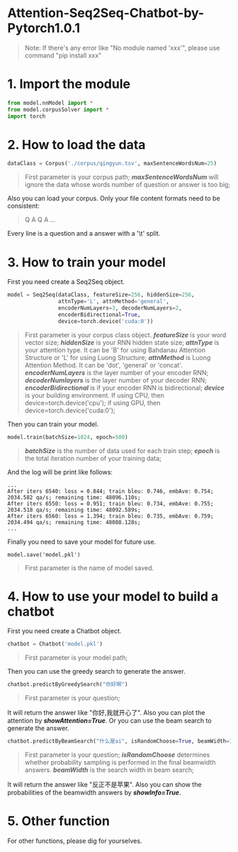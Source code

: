 Attention-Seq2Seq-Chatbot-by-Pytorch1.0.1
===
> Note: If there's any error like "No module named 'xxx'", please use command "pip install xxx"
# 1. Import the module
```python
from model.nnModel import *
from model.corpusSolver import *
import torch
```
# 2. How to load the data
```python
dataClass = Corpus('./corpus/qingyun.tsv', maxSentenceWordsNum=25)
```
>First parameter is your corpus path;
>***maxSentenceWordsNum*** will ignore the data whose words number of question or answer is too big;

Also you can load your corpus. Only your file content formats need to be consistent:
>Q  A
>Q  A
>...

Every line is a question and a answer with a '\t' split.
# 3. How to train your model
First you need create a Seq2Seq object.
```python
model = Seq2Seq(dataClass, featureSize=256, hiddenSize=256, 
                attnType='L', attnMethod='general', 
                encoderNumLayers=3, decoderNumLayers=2, 
                encoderBidirectional=True, 
                device=torch.device('cuda:0'))
```
> First parameter is your corpus class object.
> ***featureSize*** is your word vector size;
> ***hiddenSize*** is your RNN hidden state size;
> ***attnType*** is your attention type. It can be 'B' for using Bahdanau Attention Structure or 'L' for using Luong Structure;
> ***attnMethod*** is Luong Attention Method. It can be 'dot', 'general' or 'concat'.
> ***encoderNumLayers*** is the layer number of your encoder RNN;
> ***decoderNumlayers*** is the layer number of your decoder RNN;
> ***encoderBidirectional*** is if your encoder RNN is bidirectional;
> ***device*** is your building environment. If using CPU, then device=torch.device('cpu'); if using GPU, then device=torch.device('cuda:0');

Then you can train your model.
```python
model.train(batchSize=1024, epoch=500)
```
>***batchSize*** is the number of data used for each train step;
>***epoch*** is the total iteration number of your training data;

And the log will be print like follows:
```
...
After iters 6540: loss = 0.844; train bleu: 0.746, embAve: 0.754; 2034.582 qa/s; remaining time: 48096.110s;
After iters 6550: loss = 0.951; train bleu: 0.734, embAve: 0.755; 2034.518 qa/s; remaining time: 48092.589s;
After iters 6560: loss = 1.394; train bleu: 0.735, embAve: 0.759; 2034.494 qa/s; remaining time: 48088.128s;
...
```
Finally you need to save your model for future use.
```
model.save('model.pkl')
```
>First parameter is the name of model saved.
# 4. How to use your model to build a chatbot
First you need create a Chatbot object.
```python
chatbot = Chatbot('model.pkl')
```
>First parameter is your model path;

Then you can use the greedy search to generate the answer.
```python
chatbot.predictByGreedySearch("你好啊")
```
>First parameter is your question;

It will return the answer like "你好,我就开心了". Also you can plot the attention by ***showAttention=True***.
Or you can use the beam search to generate the answer.
```python
chatbot.predictByBeamSearch("什么是ai", isRandomChoose=True, beamWidth=10)
```
>First parameter is your question;
>***isRandomChoose*** determines whether probability sampling is performed in the final beamwidth answers.
>***beamWidth*** is the search width in beam search; 

It will return the answer like "反正不是苹果". Also you can show the probabilities of the beamwidth answers by ***showInfo=True***.
# 5. Other function
For other functions, please dig for yourselves.
